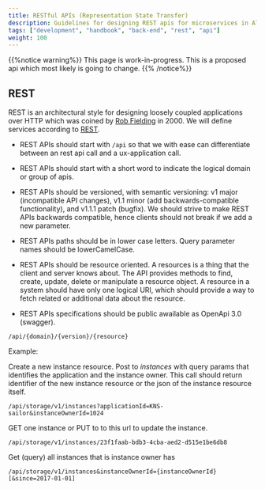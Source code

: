 ```yaml
---
title: RESTful APIs (Representation State Transfer)
description: Guidelines for designing REST apis for microservices in Altinn
tags: ["development", "handbook", "back-end", "rest", "api"]
weight: 100
---
```

{{%notice warning%}}
This page is work-in-progress. This is a proposed api which most likely is going to change.
{{% /notice%}}

## REST
REST is an architectural style for designing loosely coupled applications over HTTP which was coined by [Rob Fielding](https://en.wikipedia.org/wiki/Roy_Fielding) in 2000.
We will define services according to [REST](https://restfulapi.net/rest-architectural-constraints/).

 - REST APIs should start with `/api` so that we with ease can differentiate between an rest api call and a ux-application call.

 - REST APIs should start with a short word to indicate the logical domain or group of apis.

 - REST APIs should be versioned, with semantic versioning: v1 major (incompatible API changes), v1.1  minor (add backwards-compatible functionality), and v1.1.1 patch (bugfix). We should strive to make REST APIs backwards compatible, hence clients should not break if we add a new parameter.

 - REST APIs paths should be in lower case letters. Query parameter names should be lowerCamelCase.

 - REST APIs should be resource oriented. A resources is a thing that the client and server knows about.
The API provides methods to find, create, update, delete or manipulate a resource object.
A resource in a system should have only one logical URI, which should provide a way to fetch related or additional data about the resource.

 - REST APIs specifications should be public awailable as OpenApi 3.0 (swagger).

```http
/api/{domain}/{version}/{resource}
```

Example:

Create a new instance resource. Post to *instances* with query params that identifies the application and the instance owner.
This call should return identifier of the new instance resource or the json of the instance resource itself.

```http
/api/storage/v1/instances?applicationId=KNS-sailor&instanceOwnerId=1024
```

GET one instance or PUT to to this url to update the instance. 

```http
/api/storage/v1/instances/23f1faab-bdb3-4cba-aed2-d515e1be6db8
```

Get (query) all instances that is instance owner has

```http
/api/storage/v1/instances&instanceOwnerId={instanceOwnerId}[&since=2017-01-01]
```
